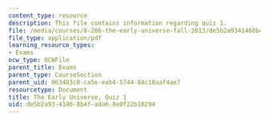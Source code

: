 ```yaml
---
content_type: resource
description: This file contains information regarding quiz 1.
file: /media/courses/8-286-the-early-universe-fall-2013/de5b2a9341468b4fada68e0f22b10294_MIT8_286F13_q1.pdf
file_type: application/pdf
learning_resource_types:
- Exams
ocw_type: OCWFile
parent_title: Exams
parent_type: CourseSection
parent_uid: 063483c8-ca5e-eab4-5744-84c18aaf4ae7
resourcetype: Document
title: The Early Universe, Quiz 1
uid: de5b2a93-4146-8b4f-ada6-8e0f22b10294
---
```

